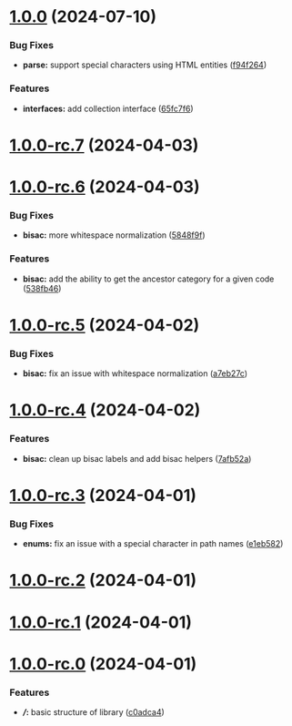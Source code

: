 # [1.0.0](https://github.com/5-stones/onix/compare/v1.0.0-rc.7...v1.0.0) (2024-07-10)


### Bug Fixes

* **parse:** support special characters using HTML entities ([f94f264](https://github.com/5-stones/onix/commit/f94f264b0e6c090392b9a4308401e1ddd2576361))


### Features

* **interfaces:** add collection interface ([65fc7f6](https://github.com/5-stones/onix/commit/65fc7f6f8871efe3b56a6ddaf5238cbf6644f26f))



# [1.0.0-rc.7](https://github.com/5-stones/onix/compare/v1.0.0-rc.6...v1.0.0-rc.7) (2024-04-03)



# [1.0.0-rc.6](https://github.com/5-stones/onix/compare/v1.0.0-rc.5...v1.0.0-rc.6) (2024-04-03)


### Bug Fixes

* **bisac:** more whitespace normalization ([5848f9f](https://github.com/5-stones/onix/commit/5848f9f03e0161973f6b53d701f141765c1f1c80))


### Features

* **bisac:** add the ability to get the ancestor category for a given code ([538fb46](https://github.com/5-stones/onix/commit/538fb462451802d06f049c5aed6e9bb253d8823d))



# [1.0.0-rc.5](https://github.com/5-stones/onix/compare/v1.0.0-rc.4...v1.0.0-rc.5) (2024-04-02)


### Bug Fixes

* **bisac:** fix an issue with whitespace normalization ([a7eb27c](https://github.com/5-stones/onix/commit/a7eb27c0d68d329925ab3eeaffe155756254b9cd))



# [1.0.0-rc.4](https://github.com/5-stones/onix/compare/v1.0.0-rc.3...v1.0.0-rc.4) (2024-04-02)


### Features

* **bisac:** clean up bisac labels and add bisac helpers ([7afb52a](https://github.com/5-stones/onix/commit/7afb52a27675da4a9743121cefab4831f5c243da))



# [1.0.0-rc.3](https://github.com/5-stones/onix/compare/v1.0.0-rc.2...v1.0.0-rc.3) (2024-04-01)


### Bug Fixes

* **enums:** fix an issue with a special character in path names ([e1eb582](https://github.com/5-stones/onix/commit/e1eb5823b280f265bb6f717dde4662f22e6cbcd6))



# [1.0.0-rc.2](https://github.com/5-stones/onix/compare/v1.0.0-rc.1...v1.0.0-rc.2) (2024-04-01)



# [1.0.0-rc.1](https://github.com/5-stones/onix/compare/v1.0.0-rc.0...v1.0.0-rc.1) (2024-04-01)



# [1.0.0-rc.0](https://github.com/5-stones/onix/compare/c0adca4decdca08be81595eb8cf2a3ab93c53fef...v1.0.0-rc.0) (2024-04-01)


### Features

* ***/*:** basic structure of library ([c0adca4](https://github.com/5-stones/onix/commit/c0adca4decdca08be81595eb8cf2a3ab93c53fef))



